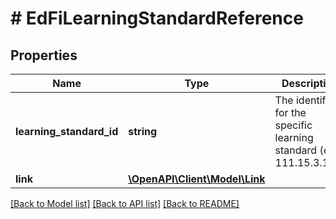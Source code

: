 # # EdFiLearningStandardReference

## Properties

Name | Type | Description | Notes
------------ | ------------- | ------------- | -------------
**learning_standard_id** | **string** | The identifier for the specific learning standard (e.g., 111.15.3.1.A). |
**link** | [**\OpenAPI\Client\Model\Link**](Link.md) |  | [optional]

[[Back to Model list]](../../README.md#models) [[Back to API list]](../../README.md#endpoints) [[Back to README]](../../README.md)
